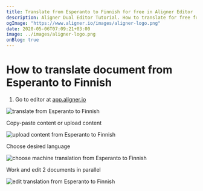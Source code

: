 ```yaml
---
title: Translate from Esperanto to Finnish for free in Aligner Editor
description: Aligner Dual Editor Tutorial. How to translate for free from Esperanto to Finnish. Aligner is multilingual document management platform. 
ogImage: "https://www.aligner.io/images/aligner-logo.png"
date: 2020-05-06T07:09:21+03:00
image: ../images/aligner-logo.png
onBlog: true
---
```


# How to translate document from Esperanto to Finnish

1. Go to editor at [app.aligner.io](https://app.aligner.io "Aligner App web page")

![translate from Esperanto to Finnish](../aligner-blank-editor.png "translate from Esperanto to Finnish")

Copy-paste content or upload content

![upload content from Esperanto to Finnish](../aligner-uploaded-document.png "upload content from Esperanto to Finnish")

Choose desired language

![choose machine translation from Esperanto to Finnish](../aligner-language-dropdown.png "choose machine translation from Esperanto to Finnish")

Work and edit 2 documents in parallel

![edit translation from Esperanto to Finnish](../aligner-double-sitded-editor.png "edit translation from Esperanto to Finnish")

